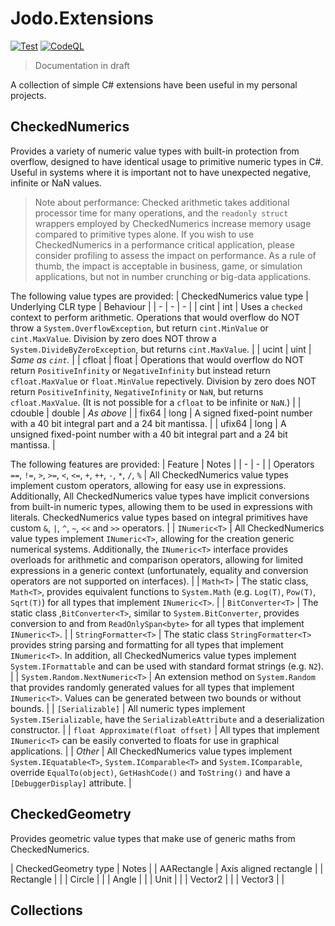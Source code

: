 Jodo.Extensions
===============
[![Test](https://github.com/JosephJShort/Jodo.Extensions/actions/workflows/tests.yml/badge.svg)](https://github.com/JosephJShort/Jodo.Extensions/actions/workflows/tests.yml) [![CodeQL](https://github.com/JosephJShort/Jodo.Extensions/actions/workflows/codeql-analysis.yml/badge.svg)](https://github.com/JosephJShort/Jodo.Extensions/actions/workflows/codeql-analysis.yml)

> Documentation in draft

A collection of simple C# extensions have been useful in my personal projects.

CheckedNumerics
---------------
Provides a variety of numeric value types with built-in protection from overflow, designed to have identical usage to primitive numeric types in C#. Useful in systems where it is important not to have unexpected negative, infinite or NaN values.

> Note about performance: Checked arithmetic takes additional processor time for many operations, and the `readonly struct` wrappers employed by CheckedNumerics increase memory usage compared to primitive types alone. If you wish to use CheckedNumerics in a performance critical application, please consider profiling to assess the impact on performance. As a rule of thumb, the impact is acceptable in business, game, or simulation applications, but not in number crunching or big-data applications.

The following value types are provided:
| CheckedNumerics value type | Underlying CLR type | Behaviour |
| - | - | - |
| cint | int | Uses a `checked` context to perform arithmetic. Operations that would overflow do NOT throw a `System.OverflowException`, but return `cint.MinValue` or `cint.MaxValue`. Division by zero does NOT throw a `System.DivideByZeroException`, but returns `cint.MaxValue`. |
| ucint | uint | _Same as `cint`._ |
| cfloat | float | Operations that would overflow do NOT return `PositiveInfinity` or `NegativeInfinity` but instead return `cfloat.MaxValue` or `float.MinValue` repectively. Division by zero does NOT return `PositiveInfinity`, `NegativeInfinity` or `NaN`, but returns `cfloat.MaxValue`. (It is not possible for a `cfloat` to be infinite or `NaN`.) |
| cdouble | double | _As above_ |
| fix64 | long | A signed fixed-point number with a 40 bit integral part and a 24 bit mantissa. |
| ufix64 | long | A unsigned fixed-point number with a 40 bit integral part and a 24 bit mantissa. |

The following features are provided:
| Feature | Notes |
| - | - |
| Operators `==`, `!=`, `>`, `>=`, `<`, `<=`, `+`, `++`, `-`, `*`, `/`, `%`  | All CheckedNumerics value types implement custom operators, allowing for easy use in expressions. Additionally, All CheckedNumerics value types have implicit conversions from built-in numeric types, allowing them to be used in expressions with literals. CheckedNumerics value types based on integral primitives have custom `&`, `|`, `^`, `~`, `<<` and `>>` operators. |
| `INumeric<T>` | All CheckedNumerics value types implement `INumeric<T>`, allowing for the creation generic numerical systems. Additionally, the `INumeric<T>` interface provides overloads for arithmetic and comparison operators, allowing for limited expressions in a generic context (unfortunately, equality and conversion operators are not supported on interfaces). |
| `Math<T>` | The static class, `Math<T>`, provides equivalent functions to `System.Math` (e.g. `Log(T)`, `Pow(T)`, `Sqrt(T)`) for all types that implement `INumeric<T>`. |
| `BitConverter<T>` | The static class ,`BitConverter<T>`, similar to `System.BitConverter`, provides conversion to and from `ReadOnlySpan<byte>` for all types that implement `INumeric<T>`. |
| `StringFormatter<T>` | The static class `StringFormatter<T>` provides string parsing and formatting for all types that implement `INumeric<T>`. In addition, all CheckedNumerics value types implement `System.IFormattable` and can be used with standard format strings (e.g. `N2`). |
| `System.Random.NextNumeric<T>` | An extension method on `System.Random` that provides randomly generated values for all types that implement `INumeric<T>`. Values can be generated between two bounds or without bounds. |
| `[Serializable]` | All numeric types implement `System.ISerializable`, have the `SerializableAttribute` and a deserialization constructor. |
| `float Approximate(float offset)` | All types that implement `INumeric<T>` can be easily converted to floats for use in graphical applications. |
| _Other_ | All CheckedNumerics value types implement `System.IEquatable<T>`, `System.IComparable<T>` and `System.IComparable`, override `EqualTo(object)`, `GetHashCode()` and `ToString()` and have a `[DebuggerDisplay]` attribute. |

CheckedGeometry
---------------
Provides geometric value types that make use of generic maths from CheckedNumerics.

| CheckedGeometry type | Notes |
| AARectangle<T> | Axis aligned rectangle |
| Rectangle<T> |  |
| Circle<T> |  |
| Angle<T> |  |
| Unit<T> |  |
| Vector2<T> |  |
| Vector3<T> |  |

Collections
-----------
